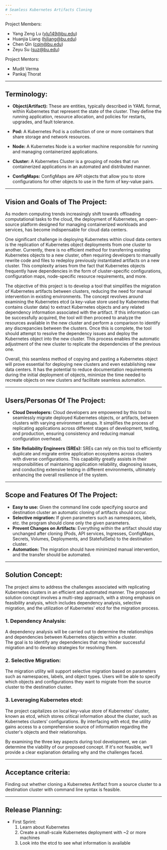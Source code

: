```yaml
---
# Seamless Kubernetes Artifacts Cloning
---
```

Project Members:
- Yang Zeng Lu (ylu149@bu.edu)
- Huanjia Liang (hjliang@bu.edu)
- Chen Qin (cqin@bu.edu)
- Zeyu Su (suz@bu.edu)


Project Mentors:
- Mudit Verma
- Pankaj Thorat
---
## Terminology:
- **Object(Artifact):** These are entities, typically described in YAML format, within Kubernetes that represent the state of the cluster. They define the running application, resource allocation, and policies for restarts, upgrades, and fault tolerance.

- **Pod:** A Kubernetes Pod is a collection of one or more containers that share storage and network resources.

- **Node:** A Kubernetes Node is a worker machine responsible for running and managing containerized applications.

- **Cluster:** A Kubernetes Cluster is a grouping of nodes that run containerized applications in an automated and distributed manner.

- **ConfigMaps:** ConfigMaps are API objects that allow you to store configurations for other objects to use in the form of key-value pairs.


---

## Vision and Goals of The Project: 
As modern computing trends increasingly shift towards offloading computational tasks to the cloud, the deployment of Kubernetes, an open-source platform designed for managing containerized workloads and services, has become indispensable for cloud data centers. 

One significant challenge in deploying Kubernetes within cloud data centers is the replication of Kubernetes object deployments from one cluster to another. Currently, there is no efficient method for transferring existing Kubernetes objects to a new cluster, often requiring developers to manually rewrite code and files to redeploy previously instantiated artifacts on a new cluster. This complexity arises from the fact that Kubernetes objects frequently have dependencies in the form of cluster-specific configurations, configuration maps, node-specific resource requirements, and more.

The objective of this project is to develop a tool that simplifies the migration of Kubernetes artifacts between clusters, reducing the need for manual intervention in existing environments. The concept revolves around examining the Kubernetes etcd (a key-value store used by Kubernetes that contains cluster data) to extract Kubernetes objects and any related dependency information associated with the artifact. If this information can be successfully acquired, the tool will then proceed to analyze the resources available in the new cluster and perform a comparison to identify any discrepancies between the clusters. Once this is complete, the tool should attempt to resolve the dependency issues and deploy the Kubernetes object into the new cluster. This process enables the automatic adjustment of the new cluster to replicate the dependencies of the previous one.

Overall, this seamless method of copying and pasting a Kubernetes object will prove essential for deploying new clusters and even establishing new data centers. It has the potential to reduce documentation requirements during the initial deployment of objects, minimize the time needed to recreate objects on new clusters and facilitate seamless automation.

---
## Users/Personas Of The Project:
 - **Cloud Developers:** Cloud developers are empowered by this tool to seamlessly migrate deployed Kubernetes objects, or artifacts, between clusters with varying environment setups. It simplifies the process of replicating applications across different stages of development, testing, and production, ensuring consistency and reducing manual configuration overhead.

 - **Site Reliability Engineers (SREs):** SREs can rely on this tool to efficiently duplicate and migrate entire application ecosystems across clusters with diverse configurations. This capability greatly assists in their responsibilities of maintaining application reliability, diagnosing issues, and conducting extensive testing in different environments, ultimately enhancing the overall resilience of the system.

---
## Scope and Features Of The Project:
 - **Easy to use:** Given the command line code specifying source and destination cluster an automatic cloning of artifacts should occur. 
 - **Selective migration:** If given parameters such as namespaces, labels, etc. the program should clone only the given parameters.
 - **Prevent Changes on Artifacts:** Everything within the artifact should stay unchanged after cloning (Pods, API services, Ingresses, ConfigMaps, Secrets, Volumes, Deployments, and StatefulSets) to the destination cluster. 
 - **Automation:** The migration should have minimized manual intervention, and the transfer should be automated.

---
## Solution Concept:
The project aims to address the challenges associated with replicating Kubernetes clusters in an efficient and automated manner. The proposed solution concept involves a multi-step approach, with a strong emphasis on feasibility analysis, which includes dependency analysis, selective migration, and the utilization of Kubernetes' etcd for the migration process.

### 1. Dependency Analysis:

   A dependency analysis will be carried out to determine the relationships and dependencies between Kubernetes objects within a cluster.  
   The goal is to identify any dependencies that may hinder successful migration and to develop strategies for resolving them.

### 2. Selective Migration:

   The migration utility will support selective migration based on parameters such as namespaces, labels, and object types.
   Users will be able to specify which objects and configurations they want to migrate from the source cluster to the destination cluster.

### 3. Leveraging Kubernetes etcd:
   
   The project capitalizes on local key-value store of Kubernetes' cluster, known as etcd, which stores critical information about the cluster, such as Kubernetes clusters’ configurations.
   By interfacing with etcd, the utility gains access to a comprehensive source of information regarding the cluster's objects and their relationships.

By examining the three key aspects during tool development, we can determine the viability of our proposed concept. If it's not feasible, we'll provide a clear explanation detailing why and the challenges faced.

---
## Acceptance criteria:
Finding out whether cloning a Kubernetes Artifact from a source cluster to a destination cluster with command line syntax is feasible.

---
## Release Planning:
- First Sprint:
   1. Learn about Kubernetes
   2. Create a small-scale Kubernetes deployment with ~2 or more machines
   3. Look into the etcd to see what information is available


